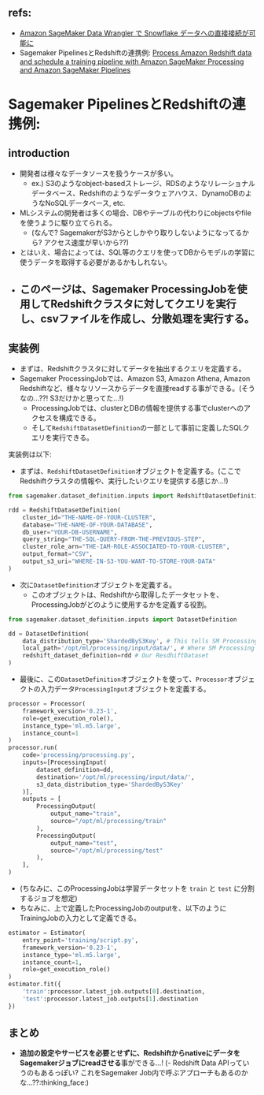 ## refs:

- [Amazon SageMaker Data Wrangler で Snowflake データへの直接接続が可能に](https://aws.amazon.com/jp/about-aws/whats-new/2023/06/amazon-sagemaker-data-wrangler-direct-connection-snowflake-data/)
- Sagemaker PipelinesとRedshiftの連携例: [Process Amazon Redshift data and schedule a training pipeline with Amazon SageMaker Processing and Amazon SageMaker Pipelines](https://aws.amazon.com/jp/blogs/machine-learning/process-amazon-redshift-data-and-schedule-a-training-pipeline-with-amazon-sagemaker-processing-and-amazon-sagemaker-pipelines/)

# Sagemaker PipelinesとRedshiftの連携例:

## introduction

- 開発者は様々なデータソースを扱うケースが多い。
  - ex.) S3のようなobject-basedストレージ、RDSのようなリレーショナルデータベース、Redshiftのようなデータウェアハウス、DynamoDBのようなNoSQLデータベース, etc.
- MLシステムの開発者は多くの場合、DBやテーブルの代わりにobjectsやfileを使うように駆り立てられる。
  - (なんで? SagemakerがS3からとしかやり取りしないようになってるから? アクセス速度が早いから??)
- とはいえ、場合によっては、SQL等のクエリを使ってDBからモデルの学習に使うデータを取得する必要があるかもしれない。
- ## このページは、**Sagemaker ProcessingJobを使用してRedshiftクラスタに対してクエリを実行し**、csvファイルを作成し、分散処理を実行する。

## 実装例

- まずは、Redshiftクラスタに対してデータを抽出するクエリを定義する。
- Sagemaker ProcessingJobでは、Amazon S3, Amazon Athena, Amazon Redshiftなど、様々なリソースからデータを直接readする事ができる。(そうなの...??! S3だけかと思ってた...!)
  - ProcessingJobでは、clusterとDBの情報を提供する事でclusterへのアクセスを構成できる。
  - そして`RedshiftDatasetDefinition`の一部として事前に定義したSQLクエリを実行できる。

実装例は以下:

- まずは、`RedshiftDatasetDefinition`オブジェクトを定義する。(ここでRedshiftクラスタの情報や、実行したいクエリを提供する感じか...!)

```python
from sagemaker.dataset_definition.inputs import RedshiftDatasetDefinition

rdd = RedshiftDatasetDefinition(
    cluster_id="THE-NAME-OF-YOUR-CLUSTER",
    database="THE-NAME-OF-YOUR-DATABASE",
    db_user="YOUR-DB-USERNAME",
    query_string="THE-SQL-QUERY-FROM-THE-PREVIOUS-STEP",
    cluster_role_arn="THE-IAM-ROLE-ASSOCIATED-TO-YOUR-CLUSTER",
    output_format="CSV",
    output_s3_uri="WHERE-IN-S3-YOU-WANT-TO-STORE-YOUR-DATA"
)
```

- 次に`DatasetDefinition`オブジェクトを定義する。
  - このオブジェクトは、Redshiftから取得したデータセットを、ProcessingJobがどのように使用するかを定義する役割。

```python
from sagemaker.dataset_definition.inputs import DatasetDefinition

dd = DatasetDefinition(
    data_distribution_type='ShardedByS3Key', # This tells SM Processing to shard the data across instances
    local_path='/opt/ml/processing/input/data/', # Where SM Processing will save the data in the container
    redshift_dataset_definition=rdd # Our ResdhiftDataset
)
```

- 最後に、この`DatasetDefinition`オブジェクトを使って、`Processor`オブジェクトの入力データ`ProcessingInput`オブジェクトを定義する。

```python
processor = Processor(
    framework_version='0.23-1',
    role=get_execution_role(),
    instance_type='ml.m5.large',
    instance_count=1
)
processor.run(
    code='processing/processing.py',
    inputs=[ProcessingInput(
        dataset_definition=dd,
        destination='/opt/ml/processing/input/data/',
        s3_data_distribution_type='ShardedByS3Key'
    )],
    outputs = [
        ProcessingOutput(
            output_name="train",
            source="/opt/ml/processing/train"
        ),
        ProcessingOutput(
            output_name="test",
            source="/opt/ml/processing/test"
        ),
    ],
)
```

- (ちなみに、このProcessingJobは学習データセットを `train` と `test` に分割するジョブを想定)
- ちなみに、上で定義したProcessingJobのoutputを、以下のようにTrainingJobの入力として定義できる。

```python
estimator = Estimator(
    entry_point='training/script.py',
    framework_version='0.23-1',
    instance_type='ml.m5.large',
    instance_count=1,
    role=get_execution_role()
)
estimator.fit({
    'train':processor.latest_job.outputs[0].destination,
    'test':processor.latest_job.outputs[1].destination
})
```

## まとめ

- **追加の設定やサービスを必要とせずに、RedshiftからnativeにデータをSagemakerジョブにreadさせる**事ができる...!
  (- Redshift Data APIっていうのもあるっぽい? これをSagemaker Job内で呼ぶアプローチもあるのかな...??:thinking_face:)
